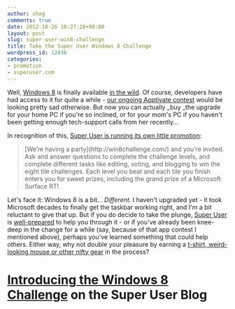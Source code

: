 ```yaml
---
author: shog
comments: true
date: 2012-10-26 16:27:28+00:00
layout: post
slug: super-user-win8-challenge
title: Take the Super User Windows 8 Challenge
wordpress_id: 12436
categories:
- promotion
- superuser.com
---
```


Well, [Windows 8](http://windows.microsoft.com) is finally available [in the wild](http://www.pcmag.com/article2/0,2817,2411443,00.asp). Of course, developers have had access to it for quite a while - [our ongoing Apptivate contest](http://apptivate.ms/) would be looking pretty sad otherwise. But now you can actually _buy _the upgrade for your home PC if you're so inclined, or for your mom's PC if you haven't been getting enough tech-support calls from her recently... 

In recognition of this, [Super User is running its own little promotion](http://blog.superuser.com/2012/10/22/windows-8-challenge/): 



<blockquote>[We’re having a party](http://win8challenge.com/) and you’re invited. Ask and answer questions to complete the challenge levels, and complete different tasks like editing, voting, and blogging to win the eight tile challenges. Each level you beat and each tile you finish enters you for sweet prizes, including the grand prize of a Microsoft Surface RT!</blockquote>



Let's face it: Windows 8 is a bit... _Different._ I haven't upgraded yet - it took Microsoft decades to finally get the taskbar working right, and I'm a bit reluctant to give that up. But if you do decide to take the plunge, [Super User](http://superuser.com/) is [well-prepared](http://blog.superuser.com/2012/08/27/the-super-users-windows-8-guide/) to help you through it - or if you've already been knee-deep in the change for a while (say, because of that app contest I mentioned above), perhaps you've learned something that could help others. Either way, why not double your pleasure by earning a [t-shirt, weird-looking mouse or other nifty gear](http://win8challenge.com/) in the process?



# [Introducing the Windows 8 Challenge](http://blog.superuser.com/2012/10/22/windows-8-challenge/) on the Super User Blog
